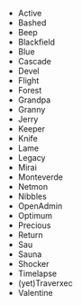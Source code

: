- Active
- Bashed
- Beep
- Blackfield
- Blue
- Cascade
- Devel
- Flight
- Forest
- Grandpa
- Granny
- Jerry
- Keeper
- Knife
- Lame
- Legacy
- Mirai
- Monteverde
- Netmon
- Nibbles
- OpenAdmin
- Optimum
- Precious
- Return
- Sau
- Sauna
- Shocker
- Timelapse
- (yet)Traverxec
- Valentine

